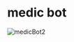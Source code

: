 # medic bot

![medicBot2](https://user-images.githubusercontent.com/43105680/130913002-c5698756-ce9d-4ce4-b6f1-ca525ffdecf8.jpg)
